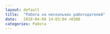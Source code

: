 ```yaml
---
layout: default
title:  "Работа на нескольких работодателей"
date:   2018-04-08 14:03:04 +0300
categories: Работа
---
```

